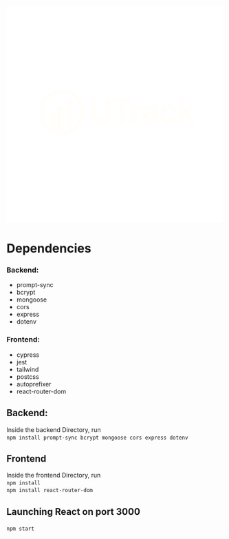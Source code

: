 ![alt text](https://github.com/h0nt3d/UTrack/blob/main/images/uTrack.png?raw=true)

# Dependencies
### Backend:
- prompt-sync
- bcrypt
- mongoose
- cors
- express
- dotenv

### Frontend:
- cypress
- jest
- tailwind
- postcss
- autoprefixer
- react-router-dom

## Backend:
Inside the backend Directory, run <br>
`npm install prompt-sync bcrypt mongoose cors express dotenv`

## Frontend
Inside the frontend Directory, run <br>
`npm install` <br>
`npm install react-router-dom`

## Launching React on port 3000
`npm start`










